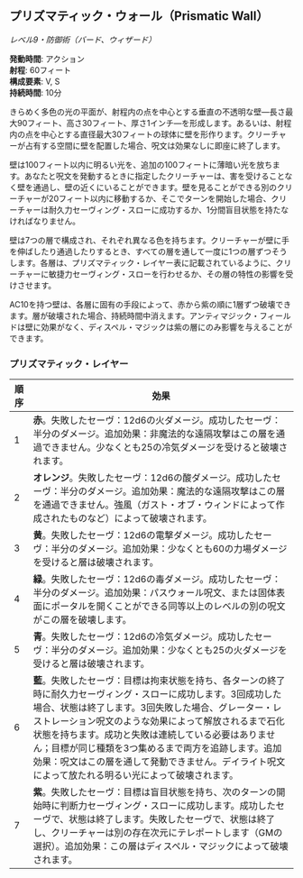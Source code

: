 ## プリズマティック・ウォール（Prismatic Wall）
*レベル9・防御術（バード、ウィザード）*

**発動時間**: アクション  
**射程**: 60フィート  
**構成要素**: V, S  
**持続時間**: 10分

きらめく多色の光の平面が、射程内の点を中心とする垂直の不透明な壁—長さ最大90フィート、高さ30フィート、厚さ1インチ—を形成します。あるいは、射程内の点を中心とする直径最大30フィートの球体に壁を形作ります。クリーチャーが占有する空間に壁を配置した場合、呪文は効果なしに即座に終了します。

壁は100フィート以内に明るい光を、追加の100フィートに薄暗い光を放ちます。あなたと呪文を発動するときに指定したクリーチャーは、害を受けることなく壁を通過し、壁の近くにいることができます。壁を見ることができる別のクリーチャーが20フィート以内に移動するか、そこでターンを開始した場合、クリーチャーは耐久力セーヴィング・スローに成功するか、1分間盲目状態を持たなければなりません。

壁は7つの層で構成され、それぞれ異なる色を持ちます。クリーチャーが壁に手を伸ばしたり通過したりするとき、すべての層を通して一度に1つの層ずつそうします。各層は、プリズマティック・レイヤー表に記載されているように、クリーチャーに敏捷力セーヴィング・スローを行わせるか、その層の特性の影響を受けさせます。

AC10を持つ壁は、各層に固有の手段によって、赤から紫の順に1層ずつ破壊できます。層が破壊された場合、持続時間中消えます。アンティマジック・フィールドは壁に効果がなく、ディスペル・マジックは紫の層にのみ影響を与えることができます。

### プリズマティック・レイヤー
| 順序 | 効果 |
|------|------|
| 1 | **赤**。失敗したセーヴ：12d6の火ダメージ。成功したセーヴ：半分のダメージ。追加効果：非魔法的な遠隔攻撃はこの層を通過できません。少なくとも25の冷気ダメージを受けると破壊されます。 |
| 2 | **オレンジ**。失敗したセーヴ：12d6の酸ダメージ。成功したセーヴ：半分のダメージ。追加効果：魔法的な遠隔攻撃はこの層を通過できません。強風（ガスト・オブ・ウィンドによって作成されたものなど）によって破壊されます。 |
| 3 | **黄**。失敗したセーヴ：12d6の電撃ダメージ。成功したセーヴ：半分のダメージ。追加効果：少なくとも60の力場ダメージを受けると層は破壊されます。 |
| 4 | **緑**。失敗したセーヴ：12d6の毒ダメージ。成功したセーヴ：半分のダメージ。追加効果：パスウォール呪文、または固体表面にポータルを開くことができる同等以上のレベルの別の呪文がこの層を破壊します。 |
| 5 | **青**。失敗したセーヴ：12d6の冷気ダメージ。成功したセーヴ：半分のダメージ。追加効果：少なくとも25の火ダメージを受けると層は破壊されます。 |
| 6 | **藍**。失敗したセーヴ：目標は拘束状態を持ち、各ターンの終了時に耐久力セーヴィング・スローに成功します。3回成功した場合、状態は終了します。3回失敗した場合、グレーター・レストレーション呪文のような効果によって解放されるまで石化状態を持ちます。成功と失敗は連続している必要はありません；目標が同じ種類を3つ集めるまで両方を追跡します。追加効果：呪文はこの層を通して発動できません。デイライト呪文によって放たれる明るい光によって破壊されます。 |
| 7 | **紫**。失敗したセーヴ：目標は盲目状態を持ち、次のターンの開始時に判断力セーヴィング・スローに成功します。成功したセーヴで、状態は終了します。失敗したセーヴで、状態は終了し、クリーチャーは別の存在次元にテレポートします（GMの選択）。追加効果：この層はディスペル・マジックによって破壊されます。 |